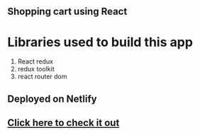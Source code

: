 ## Shopping cart using React

# Libraries used to build this app

1. React redux
2. redux toolkit
3. react router dom

## Deployed on Netlify
## [Click here to check it out](https://adorable-starship-734886.netlify.app/)
